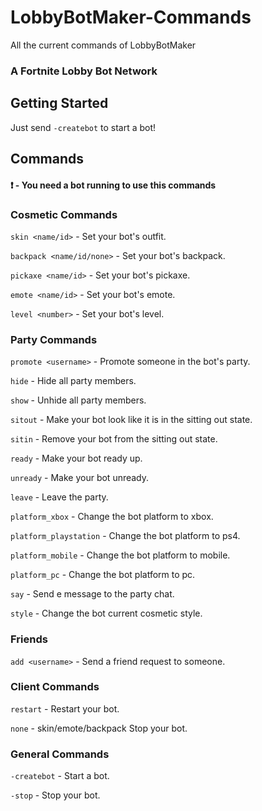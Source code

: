 # LobbyBotMaker-Commands
All the current commands of LobbyBotMaker

### A Fortnite Lobby Bot Network

## Getting Started
Just send `-createbot` to start a bot!

## Commands

#### ❗ - You need a bot running to use this commands

### Cosmetic Commands

`skin <name/id>` - Set your bot's outfit.   

`backpack <name/id/none>` - Set your bot's backpack.   

`pickaxe <name/id>` - Set your bot's pickaxe.  

`emote <name/id>` - Set your bot's emote. 

`level <number>` - Set your bot's level.   

### Party Commands

`promote <username>` - Promote someone in the bot's party.   

`hide` - Hide all party members.  

`show` - Unhide all party members.  

`sitout` - Make your bot look like it is in the sitting out state.  

`sitin` - Remove your bot from the sitting out state.  

`ready` - Make your bot ready up. 

`unready` - Make your bot unready.  

`leave` - Leave the party.  

`platform_xbox` - Change the bot platform to xbox.

`platform_playstation` - Change the bot platform to ps4.

`platform_mobile` - Change the bot platform to mobile.

`platform_pc` - Change the bot platform to pc.

`say` - Send e message to the party chat.

`style` - Change the bot current cosmetic style.

### Friends
`add <username>` - Send a friend request to someone.   

### Client Commands
`restart` - Restart your bot.  

`none` - skin/emote/backpack Stop your bot. 

### General Commands

`-createbot` - Start a bot.  

`-stop` - Stop your bot. 
